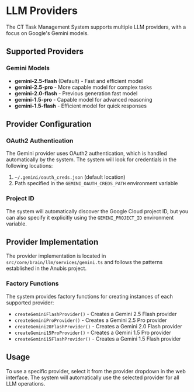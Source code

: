 # LLM Providers

The CT Task Management System supports multiple LLM providers, with a focus on Google's Gemini models.

## Supported Providers

### Gemini Models
- **gemini-2.5-flash** (Default) - Fast and efficient model
- **gemini-2.5-pro** - More capable model for complex tasks
- **gemini-2.0-flash** - Previous generation fast model
- **gemini-1.5-pro** - Capable model for advanced reasoning
- **gemini-1.5-flash** - Efficient model for quick responses

## Provider Configuration

### OAuth2 Authentication
The Gemini provider uses OAuth2 authentication, which is handled automatically by the system. The system will look for credentials in the following locations:

1. `~/.gemini/oauth_creds.json` (default location)
2. Path specified in the `GEMINI_OAUTH_CREDS_PATH` environment variable

### Project ID
The system will automatically discover the Google Cloud project ID, but you can also specify it explicitly using the `GEMINI_PROJECT_ID` environment variable.

## Provider Implementation

The provider implementation is located in `src/core/brain/llm/services/gemini.ts` and follows the patterns established in the Anubis project.

### Factory Functions

The system provides factory functions for creating instances of each supported provider:

- `createGeminiFlashProvider()` - Creates a Gemini 2.5 Flash provider
- `createGeminiProProvider()` - Creates a Gemini 2.5 Pro provider
- `createGemini20FlashProvider()` - Creates a Gemini 2.0 Flash provider
- `createGemini15ProProvider()` - Creates a Gemini 1.5 Pro provider
- `createGemini15FlashProvider()` - Creates a Gemini 1.5 Flash provider

## Usage

To use a specific provider, select it from the provider dropdown in the web interface. The system will automatically use the selected provider for all LLM operations.